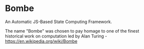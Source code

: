 # Bombe
An Automatic JS-Based State Computing Framework.

The name "Bombe" was chosen to pay homage to one of the finest historical work on computation led by Alan Turing - https://en.wikipedia.org/wiki/Bombe
